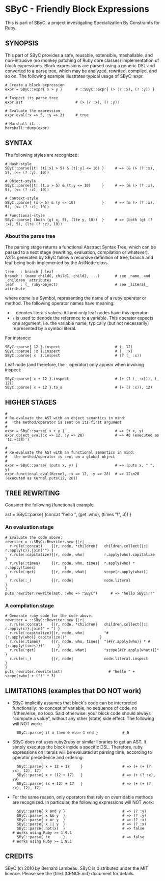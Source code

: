 # SByC - Friendly Block Expressions

This is part of SByC, a project investigating Specialization By Constraints for Ruby.

## SYNOPSIS

This part of SByC provides a safe, reusable, extensible, mashallable, and non-intrusive (no monkey patching of Ruby core classes) implementation of block expressions. Block expressions are parsed using a generic DSL and converted to a parse tree, which may be analyzed, rewrited, compiled, and so on. The following example illustrates typical usage of SByC::expr.

    # Create a block expression
    expr = SByC::expr{ x > y }      # ::SByC::expr{ (> (? :x), (? :y)) }
    
    # Inspect its parse tree
    expr.ast                        # (> (? :x), (? :y))
    
    # Evaluate the expression
    expr.eval(:x => 5, :y => 2)     # true
    
    # Marshall it...
    Marshall::dump(expr)

## SYNTAX 

The following styles are recognized:

    # Hash-style
    SByC::parse{|t| (t[:x] > 5) & (t[:y] <= 10) }     # => (& (> (? :x), 5), (<= (? :y), 10))

    # Object-style
    SByC::parse{|t| (t.x > 5) & (t.y <= 10)     }     # => (& (> (? :x), 5), (<= (? :z), 10))

    # Context-style
    SByC::parse{ (x > 5) & (y <= 10)            }     # => (& (> (? :x), 5), (<= (? :z), 10))

    # Functional-style
    SByC::parse{ (both (gt x, 5), (lte y, 10))  }     # => (both (gt (? :x), 5), (lte (? :z), 10))

### About the parse tree

The parsing stage returns a functional Abstract Syntax Tree, which can be passed to a next stage (rewriting, evaluation, compilation or whatever). ASTs generated by SByC follow a recursive definition of tree, branch and leaf being both implemented by the AstNode class.

    tree   : branch | leaf
    branch : (name child0, child1, child2, ...)       # see _name_ and _children_ attributes
    leaf   : (_ ruby-object)                          # see _literal_ attribute

where _name_ is a Symbol, representing the name of a ruby operator or method. The following operator names have meaning:

* <code>_</code> denotes literals values. All and only leaf nodes have this operator.
* <code>?</code> is used to denode the reference to a variable. This operator expects one argument, i.e. the variable name, typically (but not necessarily) represented by a symbol literal.
  
For instance:

    SByC::parse{ 12 }.inspect                         # (_ 12)
    SByC::parse{ :x }.inspect                         # (_ :x)
    SByC::parse{ x  }.inspect                         # (? (_ :x))

Leaf node (and therefore, the <code>_</code> operator) only appear when invoking inspect:

    SByC::parse{ x + 12 }.inspect                     # (+ (? (_ :x))), (_ 12))
    SByC::parse{ x + 12 }.to_s                        # (+ (? :x)), 12)

## HIGHER STAGES

    #
    # Re-evaluate the AST with an object semantics in mind: 
    #   the method/operator is sent on its first argument
    #
    expr = SByC::parse{ x + y }                       # => (+ x, y)
    expr.object_eval(:x => 12, :y => 28)              # => 40 (executed as '12.+(28)')

    #
    # Re-evaluate the AST with an functional semantics in mind: 
    #   the method/operator is sent on a global object
    #
    expr = SByC::parse{ (puts x, y) }                 # => (puts x, " ", y)
    expr.functional_eval(Kernel, :x => 12, :y => 28)  # => 12\n28 (executed as Kernel.puts(12, 28))

## TREE REWRITING

Consider the following (functional) example. 

  ast = SByC::parse{ (concat "hello ", (get :who), (times "!", 3)) }

### An evaluation stage

    # Evaluate the code above:
    rewriter = ::SByC::Rewriter.new {|r|
      r.rule(:concat)    {|r, node, *children|   children.collect{|c| r.apply(c)}.join("") }  
      r.rule(:capitalize){|r, node, who|         r.apply(who).capitalize                   }
      r.rule(:times)     {|r, node, who, times|  r.apply(who) * r.apply(times)             }
      r.rule(:get)       {|r, node, what|        scope[r.apply(what)]                      }
      r.rule(:_)         {|r, node|              node.literal                              }
    }
    puts rewriter.rewrite(ast, :who => "SByC")      # => "hello SByC!!!"

### A compilation stage  

    # Generate ruby code for the code above:
    rewriter = ::SByC::Rewriter.new {|r|
      r.rule(:concat)    {|r, node, *children|   children.collect{|c| r.apply(c)}.join(" + ") }  
      r.rule(:capitalize){|r, node, who|         "#{r.apply(who)}.capitalize()"               }
      r.rule(:times)     {|r, node, who, times|  "(#{r.apply(who)} * #{r.apply(times)})"      }
      r.rule(:get)       {|r, node, what|        "scope[#{r.apply(what)}]"                    }
      r.rule(:_)         {|r, node|              node.literal.inspect                         }
    }
    puts rewriter.rewrite(ast)                     # "hello " + scope[:who] + ("!" * 3)

## LIMITATIONS (examples that DO NOT work)

* SByC implicitly assumes that block's code can be interpreted functionally: no concept of variable, no sequence of code, no if/then/else, no loop. Said otherwise: your block code should always "compute a value", without any other (state) side effect. The following will NOT work:

        SByC::parse{ if x then 0 else 1 end }           # 0

* SByC does not uses ruby2ruby or similar libraries to get an AST. It simply executes the block inside a specific DSL. Therefore, ruby expressions on literals will be evaluated at parsing time, according to operator precedence and ordering:
  
        SByC::parse{ x + 12 + 17     }                  # => (+ (+ (? :x), 12), 17)
        SByC::parse{ x + (12 + 17)   }                  # => (+ (? :x), 29)
        SByC::parse{ (x + 12) + 17   }                  # => (+ (+ (? :x), 12), 17)

* For the same reason, only operators that rely on overridable methods are recognized. In particular, the following expressions will NOT work:

        SByC::parse{ x and y }                          # => (? :y)
        SByC::parse{ x && y  }                          # => (? :y)
        SByC::parse{ x or y  }                          # => (? :x)
        SByC::parse{ x || y  }                          # => (? :x)
        SByC::parse{ not(x)  }                          # => false          # Works using Ruby >= 1.9.1
        SByC::parse{ !x      }                          # => false          # Works using Ruby >= 1.9.1

## CREDITS

SByC (c) 2010 by Bernard Lambeau. SByC is distributed under the MIT licence. Please see the {file:LICENCE.md} document for details.